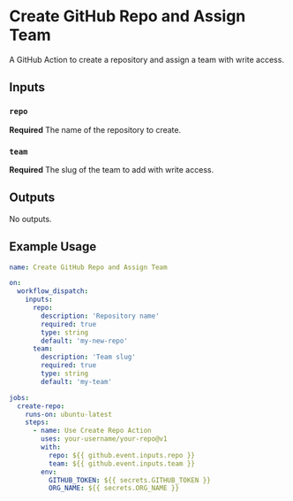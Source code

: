 # Create GitHub Repo and Assign Team

A GitHub Action to create a repository and assign a team with write access.

## Inputs

### `repo`

**Required** The name of the repository to create.

### `team`

**Required** The slug of the team to add with write access.

## Outputs

No outputs.

## Example Usage

```yaml
name: Create GitHub Repo and Assign Team

on:
  workflow_dispatch:
    inputs:
      repo:
        description: 'Repository name'
        required: true
        type: string
        default: 'my-new-repo'
      team:
        description: 'Team slug'
        required: true
        type: string
        default: 'my-team'

jobs:
  create-repo:
    runs-on: ubuntu-latest
    steps:
      - name: Use Create Repo Action
        uses: your-username/your-repo@v1
        with:
          repo: ${{ github.event.inputs.repo }}
          team: ${{ github.event.inputs.team }}
        env:
          GITHUB_TOKEN: ${{ secrets.GITHUB_TOKEN }}
          ORG_NAME: ${{ secrets.ORG_NAME }}
